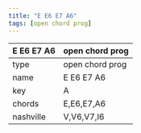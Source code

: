 ```yaml
---
title: "E E6 E7 A6"
tags: [open chord prog]
---
```


|E E6 E7 A6|open chord prog|
|---|---|
|type|open chord prog|
|name|E E6 E7 A6|
|key|A|
|chords|E,E6,E7,A6|
|nashville|V,V6,V7,I6|
